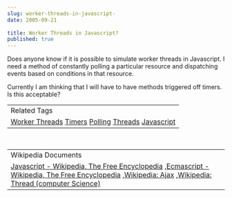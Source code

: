 ```yaml
---
slug: worker-threads-in-javascript-
date: 2005-09-21
 
title: Worker Threads in Javascript?
published: true
---
```

Does anyone know if it is possible to simulate worker threads in Javascript.  I need a method of constantly polling a particular resource and dispatching events based on conditions in that resource.<p />Currently I am thinking that I will have to have methods triggered off timers.  Is this acceptable?<p /><table class="TechnoratiHead TagHeader">
<tr><td>Related Tags</td></tr>
<tr class="Technorati"><td>
<a href="https://paul.kinlan.me/tags/Worker%20Threads" class="Tag" rel="tag">Worker Threads</a> <a href="https://paul.kinlan.me/tags/Timers" class="Tag" rel="tag">Timers</a> <a href="https://paul.kinlan.me/tags/Polling" class="Tag" rel="tag">Polling</a> <a href="https://paul.kinlan.me/tags/Threads" class="Tag" rel="tag">Threads</a> <a href="https://paul.kinlan.me/tags/Javascript" class="Tag" rel="tag">Javascript</a>
</td></tr>
</table><br /><table class="TechnoratiHead TagHeader">
<tr><td>Wikipedia Documents</td></tr>
<tr class="Technorati"><td>
<a href="http://en.wikipedia.org/wiki/JavaScript">Javascript - Wikipedia, The Free Encyclopedia</a> ,<a href="http://en.wikipedia.org/wiki/ECMAScript">Ecmascript - Wikipedia, The Free Encyclopedia</a> ,<a href="http://en.wikipedia.org/wiki/AJAX">Wikipedia: Ajax</a> ,<a href="http://en.wikipedia.org/wiki/Thread_(computer_science)">Wikipedia: Thread (computer Science)</a>
</td></tr>
</table><div class="blogger-post-footer"><img class="posterous_download_image" src="https://blogger.googleusercontent.com/tracker/8109338-112733306726105453?l=www.kinlan.co.uk%2Findex.html" height="1" alt="" width="1" /></div>

